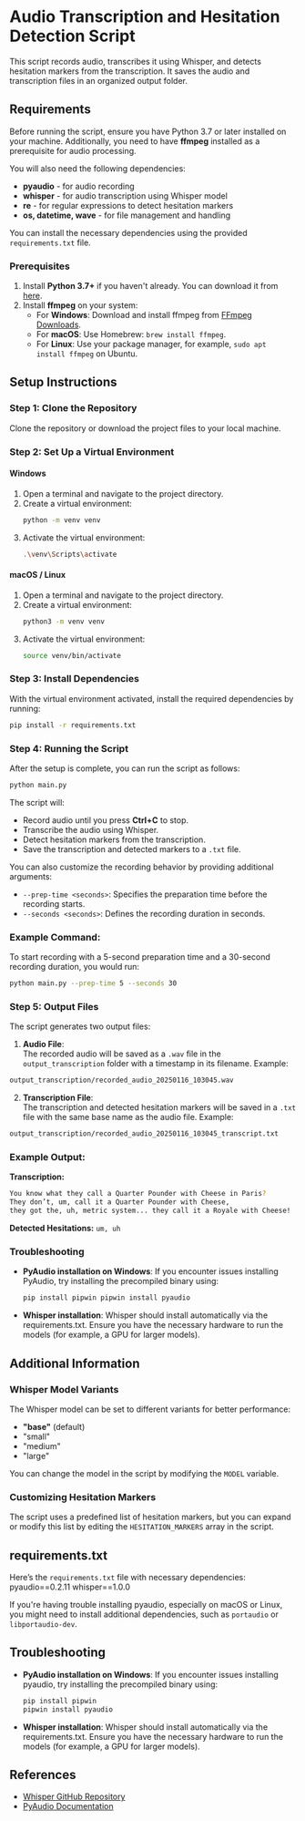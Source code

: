 # Audio Transcription and Hesitation Detection Script

This script records audio, transcribes it using Whisper, and detects hesitation markers from the transcription. It saves the audio and transcription files in an organized output folder.

## Requirements

Before running the script, ensure you have Python 3.7 or later installed on your machine. Additionally, you need to have **ffmpeg** installed as a prerequisite for audio processing.

You will also need the following dependencies:

- **pyaudio** - for audio recording
- **whisper** - for audio transcription using Whisper model
- **re** - for regular expressions to detect hesitation markers
- **os, datetime, wave** - for file management and handling

You can install the necessary dependencies using the provided `requirements.txt` file.

### Prerequisites

1. Install **Python 3.7+** if you haven't already. You can download it from [here](https://www.python.org/downloads/).
2. Install **ffmpeg** on your system:
   - For **Windows**: Download and install ffmpeg from [FFmpeg Downloads](https://ffmpeg.org/download.html).
   - For **macOS**: Use Homebrew: `brew install ffmpeg`.
   - For **Linux**: Use your package manager, for example, `sudo apt install ffmpeg` on Ubuntu.

## Setup Instructions

### Step 1: Clone the Repository
Clone the repository or download the project files to your local machine.

### Step 2: Set Up a Virtual Environment

#### Windows
1. Open a terminal and navigate to the project directory.
2. Create a virtual environment:
   ```sh
   python -m venv venv
   ```
3. Activate the virtual environment:
   ```sh
   .\venv\Scripts\activate
   ```

#### macOS / Linux
1. Open a terminal and navigate to the project directory.
2. Create a virtual environment:
   ```sh
   python3 -m venv venv
   ```
3. Activate the virtual environment:
   ```sh
   source venv/bin/activate
   ```
### Step 3: Install Dependencies
With the virtual environment activated, install the required dependencies by running:
```sh
pip install -r requirements.txt
```
### Step 4: Running the Script
After the setup is complete, you can run the script as follows:
```sh
python main.py
```
The script will:
- Record audio until you press **Ctrl+C** to stop.
- Transcribe the audio using Whisper.
- Detect hesitation markers from the transcription.
- Save the transcription and detected markers to a `.txt` file.

You can also customize the recording behavior by providing additional arguments:

- `--prep-time <seconds>`: Specifies the preparation time before the recording starts.
- `--seconds <seconds>`: Defines the recording duration in seconds.

### Example Command:
To start recording with a 5-second preparation time and a 30-second recording duration, you would run:
```sh
python main.py --prep-time 5 --seconds 30
```

### Step 5: Output Files
The script generates two output files:

1. **Audio File**:  
   The recorded audio will be saved as a `.wav` file in the `output_transcription` folder with a timestamp in its filename. Example:
```sh
output_transcription/recorded_audio_20250116_103045.wav
```
2. **Transcription File**:  
The transcription and detected hesitation markers will be saved in a `.txt` file with the same base name as the audio file. Example:
```sh
output_transcription/recorded_audio_20250116_103045_transcript.txt
```

### Example Output:

**Transcription:**
```sh
You know what they call a Quarter Pounder with Cheese in Paris?
They don’t, um, call it a Quarter Pounder with Cheese, 
they got the, uh, metric system... they call it a Royale with Cheese!
```

**Detected Hesitations:**
`um, uh`

### Troubleshooting

- **PyAudio installation on Windows**: If you encounter issues installing PyAudio, try installing the precompiled binary using:
  ```sh
  pip install pipwin pipwin install pyaudio
  ```
  
- **Whisper installation**: Whisper should install automatically via the requirements.txt. Ensure you have the necessary hardware to run the models (for example, a GPU for larger models).

## Additional Information

### Whisper Model Variants

The Whisper model can be set to different variants for better performance:

- **"base"** (default)
- "small"
- "medium"
- "large"

You can change the model in the script by modifying the `MODEL` variable.

### Customizing Hesitation Markers

The script uses a predefined list of hesitation markers, but you can expand or modify this list by editing the `HESITATION_MARKERS` array in the script.

## requirements.txt

Here’s the `requirements.txt` file with necessary dependencies:
pyaudio==0.2.11 whisper==1.0.0

If you're having trouble installing pyaudio, especially on macOS or Linux, you might need to install additional dependencies, such as `portaudio` or `libportaudio-dev`.

## Troubleshooting

- **PyAudio installation on Windows**: If you encounter issues installing pyaudio, try installing the precompiled binary using:
    ```sh
    pip install pipwin
    pipwin install pyaudio
    ```

- **Whisper installation**: Whisper should install automatically via the requirements.txt. Ensure you have the necessary hardware to run the models (for example, a GPU for larger models).

## References

- [Whisper GitHub Repository](https://github.com/openai/whisper)
- [PyAudio Documentation](https://pypi.org/project/PyAudio/)

